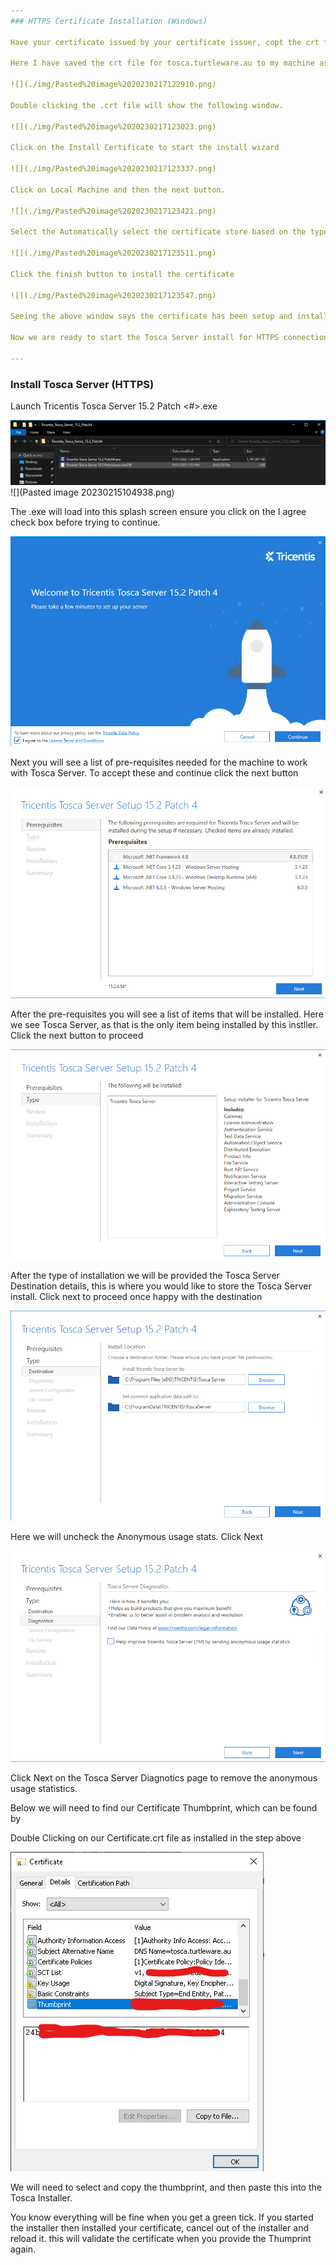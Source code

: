 ```yaml
--- 
### HTTPS Certificate Installation (Windows)

Have your certificate issued by your certificate issuer, copt the crt file. The best way to get the certificate installed is to double click on the .crt on your computer and install.

Here I have saved the crt file for tosca.turtleware.au to my machine as ToscaServer.crt.

![](./img/Pasted%20image%2020230217122910.png)

Double clicking the .crt file will show the following window.

![](./img/Pasted%20image%2020230217123023.png)

Click on the Install Certificate to start the install wizard

![](./img/Pasted%20image%2020230217123337.png)

Click on Local Machine and then the next button.

![](./img/Pasted%20image%2020230217123421.png)

Select the Automatically select the certificate store based on the type of certificate radio button

![](./img/Pasted%20image%2020230217123511.png)

Click the finish button to install the certificate

![](./img/Pasted%20image%2020230217123547.png)

Seeing the above window says the certificate has been setup and install correctly. 

Now we are ready to start the Tosca Server install for HTTPS connections

--- 
```

### Install Tosca Server (HTTPS)

Launch Tricentis Tosca Server 15.2 Patch <#>.exe

![](./img/installer.png)
![](Pasted image 20230215104938.png)

The .exe will load into this splash screen ensure you click on the I agree check box before trying to continue.

![](./img/installer-splash.png)


Next you will see a list of pre-requisites needed for the machine to work with Tosca Server. To accept these and continue click the next button

![](./img/installer-reqs.png)

After the pre-requisites you will see a list of items that will be installed. Here we see Tosca Server, as that is the only item being installed by this instller. Click the next button to proceed

![](./img/installer-type.png)


After the type of installation we will be provided the Tosca Server Destination details, this is where you would like to store the Tosca Server install. Click next to proceed once happy with the destination

![](./img/Installer-destination.png)

Here we will uncheck the Anonymous usage stats. Click Next

![](./img/installer-diagnostics.png)

Click Next on the Tosca Server Diagnotics page to remove the anonymous usage statistics. 

Below we will need to find our Certificate Thumbprint, which can be found by

Double Clicking on our Certificate.crt file as installed in the step above

![](./img/Pasted%20image%2020230217124246.png)

We will need to select and copy the thumbprint, and then paste this into the Tosca Installer. 

You know everything will be fine when you get a green tick. If you started the installer then installed your certificate, cancel out of the installer and reload it. this will validate the certificate when you provide the Thumprint again.

